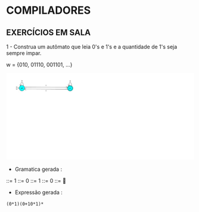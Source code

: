 # COMPILADORES 

## EXERCÍCIOS EM SALA 

1 - Construa um autômato que leia 0's e 1's e a quantidade de 1's seja sempre impar.

w = {010, 01110, 001101, ...}

![](exercicio2.jpg)

- Gramatica gerada :

<q0> ::= 1<q1>
<q0> ::= 0<q0>
<q1> ::= 1<q0>
<q1> ::= 0<q1>
<q1> ::= :no_entry_sign:

- Expressão gerada :

```
(0*1)(0+10*1)*

```

